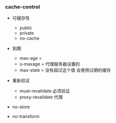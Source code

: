 ### cache-control
- 可缓存性
  + public
  + private
  + no-cache

- 到期
  + max-age = <seconds>
  + s-maxage = <seconds> 代理服务器设置的
  + max-stale = <seconds>  没有超过这个值 会使用过期的缓存  

- 重新验证
  + must-revalidate  必须验证
  + proxy-revalidate  代理

- no-store  
- no-transform
  